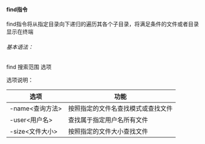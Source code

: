 #### find指令

find指令将从指定目录向下递归的遍历其各个子目录，将满足条件的文件或者目录显示在终端

###### 基本语法：

find 搜索范围 选项

选项说明：

| 选项            | 功能                               |
| --------------- | ---------------------------------- |
| -name<查询方法> | 按照指定的文件名查找模式或查找文件 |
| -user<用户名>   | 查找属于指定用户名所有文件         |
| -size<文件大小> | 按照指定的文件大小查找文件         |

